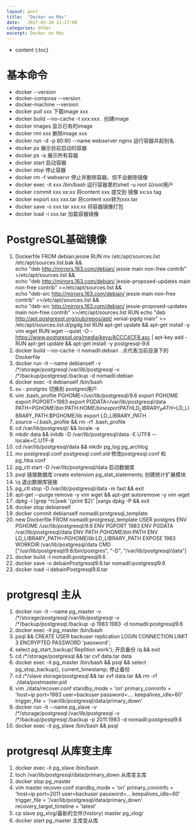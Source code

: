 ```yaml
---
layout: post
title:  "Docker on Mac"
date:   2017-02-20 11:17:00
categories: Other
excerpt: Docker on Mac
---
```


* content
{:toc} 

# 基本命令
- docker --version
- docker-compose --version
- docker-machine --version
- docker pull xxx 下载image xxx
- docker build --no-cache -t xxx:xxx . 创建image
- docker images 显示已有的image
- docker rmi xxx 删除image xxx
- docker run -d -p 80:80 --name webserver nginx 运行容器并起别名
- docker ps 展示目前启动的容器
- docker ps -a 展示所有容器
- docker start 启动容器
- docker stop 停止容器
- docker rm -f webservr 停止并删除容器，但不会删除镜像
- docker exec -it xxx /bin/bash 运行容器里的shell -u root 以root用户
- docker commit xxx xx:xx 将content xxx 提交到 镜像 xx:xx tag
- docker export xxx xxx.tar 将content xxx转为xxx.tar
- docker save -o xxx.tar xxx:xx 将容器镜像打包
- docker load -i xxx.tar 加载容器镜像 

# PostgreSQL基础镜像
01. Dockerfile 
   FROM debian:jessie
	RUN mv /etc/apt/sources.list /etc/apt/sources.list.bak && \
   		echo "deb http://mirrors.163.com/debian/ jessie main non-free contrib" >/etc/apt/sources.list && \
    	echo "deb http://mirrors.163.com/debian/ jessie-proposed-updates main non-free contrib" >>/etc/apt/sources.list && \
    	echo "deb-src http://mirrors.163.com/debian/ jessie main non-free contrib" >>/etc/apt/sources.list && \
    	echo "deb-src http://mirrors.163.com/debian/ jessie-proposed-updates main non-free contrib" >>/etc/apt/sources.list
	RUN echo "deb http://apt.postgresql.org/pub/repos/apt/ xenial-pgdg main" >> /etc/apt/sources.list.d/pgdg.list
	RUN apt-get update && apt-get install -y vim wget
	RUN wget --quiet -O - https://www.postgresql.org/media/keys/ACCC4CF8.asc | apt-key add -
	RUN apt-get update && apt-get install -y postgresql-9.6
02. docker build --no-cache -t nomadli:debian . 点代表当前目录下的Dockerfile
03. docker run -it --name debianself -v /\*/storage/postgresql:/var/lib/postgresql -v /\*/backup/postgresql:/backup -d nomadli:debian
04. docker exec -it debianself /bin/bash
06. su - postgres 切换到 postgres用户
07. vim .bash_profile 
	PGHOME=/usr/lib/postgresql/9.6 
	export PGHOME 
	export PGPORT=1983 
	export PGDATA=/var/lib/postgresql/data 
	PATH=$PGHOME/bin:$PATH:$HOME/bin 
	export PATH 
	LD_LIBRARY_PATH=$LD_LIBRARY_PATH:$PGHOME/lib 
	export LD_LIBRARY_PATH
08. source ~/.bash_profile && rm -rf .bash_profile
09. cd /var/lib/postgresql/ && locale -a 
10. mkdir data && initdb -D /var/lib/postgresql/data -E UTF8 --locale=C.UTF-8
11. cd /var/lib/postgresql/data && mkdir pg_log pg_archlog
12. mv postgresql.conf  postgresql.conf.old 修改postgresql.conf 和 pg_hba.conf
13. pg_ctl start -D /var/lib/postgresql/data 启动数据库
14. psql 链接数据库 create extension pg_stat_statements; 创建统计扩展模块
15. \q 退出数据库链接
16. pg_ctl stop -D /var/lib/postgresql/data -m fast && exit
17. apt-get --purge remove -y vim wget && apt-get autoremove -y vim wget
18. dpkg -l |grep ^rc|awk '{print $2}' |xargs dpkg -P && exit
19. docker stop debianself
20. docker commit debianself nomadli:protgresql_template
21. new Dockerfile
	FROM nomadli:protgresql_template 
	USER postgres 
	ENV PGHOME /usr/lib/postgresql/9.6 
	ENV PGPORT 1983 
	ENV PGDATA /var/lib/postgresql/data 
	ENV PATH $PGHOME/bin:$PATH 
	ENV LD_LIBRARY_PATH=$PGHOME/lib:$LD_LIBRARY_PATH 
	EXPOSE 1983 
	WORKDIR /var/lib/postgresql/data 
	CMD ["/usr/lib/postgresql/9.6/bin/postgres", "-D", "/var/lib/postgresql/data"] 
22. docker build -t nomadli:postgresql9.6 . 
23. docker save -o debainPostgresql9.6.tar nomadli:postgresql9.6
24. docker load -i debainPostgresql9.6.tar

# protgresql 主从
01. docker run -it --name pg_master -v /\*/storage/postgresql:/var/lib/postgresql -v /\*/backup/postgresql:/backup -p 1983:1983 -d nomadli:postgresql9.6
02. docker exec -it pg_master /bin/bash
03. psql && CREATE USER backuser replication LOGIN CONNECTION LIMIT 3 ENCRYPTED PASSWORD 'password';
04. select pg_start_backup('Replition work'); 开启备份 /q && exit
05. cd  /\*/storage/postgresql && tar cvf data.tar data
06. docker exec -it pg_master /bin/bash && psql && select pg_stop_backup(), current_timestamp; 停止备份
07. cd /\*/slave storage/postgresql && tar xvf data.tar && rm -rf ./data/postmaster.pid
09. vim ./data/recover.conf
	standby_mode = 'on'
	primary_conninfo = 'host=ip port=1983 user=backuser password=.... keepalives_idle=60'
	trigger_file = '/var/lib/postgresql/data/primary_down'
10. docker run -it --name pg_slave -v /\*/storage/postgresql:/var/lib/postgresql -v /\*/backup/postgresql:/backup -p 2011:1983 -d nomadli:postgresql9.6
11. docker exec -it pg_slave /bin/bash && psql

# protgresql 从库变主库
01. docker exec -it pg_slave /bin/bash
02. toch /var/lib/postgresql/data/primary_down 从库变主库
03. docker stop pg_master
04. vim master recover.conf
	standby_mode = 'on'
	primary_conninfo = 'host=ip port=2011 user=backuser password=... 	keepalives_idle=60'
	trigger_file = '/var/lib/postgresql/data/primary_down'
	recovery_target_timeline = 'latest'
05. cp slave pg_xlog/最新的文件(history)	master pg_xlog/
06. docker start pg_master 主库变从库


